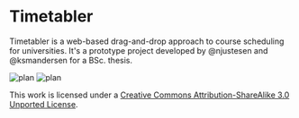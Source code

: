 # Timetabler
Timetabler is a web-based drag-and-drop approach to course scheduling for universities.
It's a prototype project developed by @njustesen and @ksmandersen for a BSc. thesis.

![plan](https://github.com/ksmandersen/Timetabler/blob/master/images/plan.png?raw=true)
![plan](https://github.com/ksmandersen/Timetabler/blob/master/images/filter.png?raw=true)

This work is licensed under a [Creative Commons Attribution-ShareAlike 3.0 Unported License](http://creativecommons.org/licenses/by-sa/3.0/).